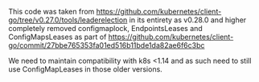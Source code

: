 This code was taken from https://github.com/kubernetes/client-go/tree/v0.27.0/tools/leaderelection in its entirety as v0.28.0 and higher 
completely removed configmaplock, EndpointsLeases and ConfigMapsLeases as part of https://github.com/kubernetes/client-go/commit/27bbe765353fa01ed516b11bde1da82ae6f6c3bc

We need to maintain compatibility with k8s <1.14 and as such need to still use ConfigMapLeases in those older versions.
